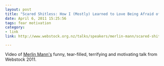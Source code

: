 ```yaml
---
layout: post
title: "Scared Shitless: How I (Mostly) Learned to Love Being Afraid of Pretty Much Everything"
date: April 6, 2011 15:25:56
tags: fear motivation
category:
- link
link: http://www.webstock.org.nz/talks/speakers/merlin-mann/scared-shitless-how-i-mostly-learned-love-being-af/

---
```


Video of <a href="http://merlinmann.com">Merlin Mann's</a> funny, tear-filled, terrifying and motivating talk from Webstock 2011.